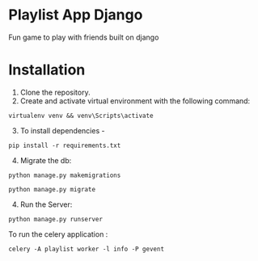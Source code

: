 # Playlist App Django
 Fun game to play with friends built on django


# Installation
 1. Clone the repository.
 2. Create and activate virtual environment with the following command:
```
virtualenv venv && venv\Scripts\activate
```
 3. To install dependencies -
 ```
 pip install -r requirements.txt
 ```
 
 4. Migrate the db:
```
python manage.py makemigrations
```
```
python manage.py migrate
```
 4. Run the Server:
```
python manage.py runserver
```
To run the celery application :
```
celery -A playlist worker -l info -P gevent
```